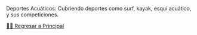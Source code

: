 Deportes Acuáticos: Cubriendo deportes como surf, kayak, esquí acuático, y sus competiciones.


[☝🏻 Regresar a Principal](/articulos.md)